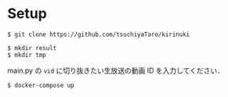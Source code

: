 # Setup

```
$ git clone https://github.com/tsuchiyaTaro/kirinuki
```

```
$ mkdir result
$ mkdir tmp
```

main.py の `vid` に切り抜きたい生放送の動画 ID を入力してください．

```
$ docker-compose up
```
